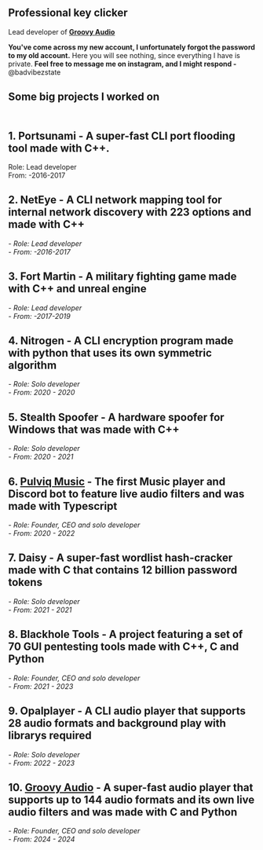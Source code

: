 ## Professional key clicker

Lead developer of **[Groovy Audio](https://groovy.audio)**

**You've come across my new account, I unfortunately forgot the password to my old account.**
Here you will see nothing, since everything I have is private. **Feel free to message me
on instagram, and I might respond -** @badvibezstate

## Some big projects I worked on
\
**1. Portsunami - A super-fast CLI port flooding tool made with C++.**
-
Role: Lead developer\
From: -2016-2017


**2. NetEye - A CLI network mapping tool for internal network discovery with 223 options and made with C++**
-
*- Role: Lead developer*\
*- From: -2016-2017*

**3. Fort Martin - A military fighting game made with C++ and unreal engine**
-
*- Role: Lead developer*\
*- From: -2017-2019*

**4. Nitrogen - A CLI encryption program made with python that uses its own symmetric algorithm**
-
*- Role: Solo developer*\
*- From: 2020 - 2020*

**5. Stealth Spoofer - A hardware spoofer for Windows that was made with C++**
-
*- Role: Solo developer*\
*- From: 2020 - 2021*

**6. [Pulviq Music](https://pulviq.io) - The first Music player and Discord bot to feature live audio filters and was made with Typescript**
-
*- Role: Founder, CEO and solo developer*\
*- From: 2020 - 2022*

**7. Daisy - A super-fast wordlist hash-cracker made with C that contains 12 billion password tokens**
-
*- Role: Solo developer*\
*- From: 2021 - 2021*

**8. Blackhole Tools - A project featuring a set of 70 GUI pentesting tools made with C++, C and Python**
-----------
*- Role: Founder, CEO and solo developer*\
*- From: 2021 - 2023*

**9. Opalplayer - A CLI audio player that supports 28 audio formats and background play with librarys required**
-----------
*- Role: Solo developer*\
*- From: 2022 - 2023*

**10. [Groovy Audio](https://groovy.audio) - A super-fast audio player that supports up to 144 audio formats and its own live audio filters and was made with C and Python**
-----------
*- Role: Founder, CEO and solo developer*\
*- From: 2024 - 2024*
